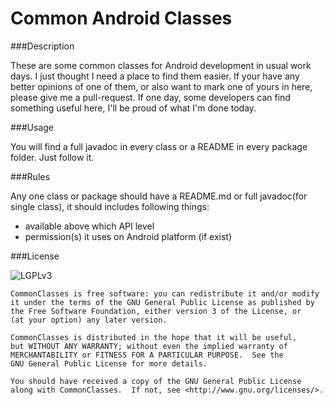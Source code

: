 Common Android Classes
===

###Description

These are some common classes for Android development in usual work days.
I just thought I need a place to find them easier.
If your have any better opinions of one of them, or also want to mark one of
yours in here, please give me a pull-request.
If one day, some developers can find something useful here, I'll be proud of
what I'm done today.

###Usage

You will find a full javadoc in every class or a README in every package
folder. Just follow it.

###Rules

Any one class or package should have a README.md or full javadoc(for single
class), it should includes following things:

- available above which API level
- permission(s) it uses on Android platform (if exist)

###License

![LGPLv3](http://www.gnu.org/graphics/lgplv3-88x31.png)
```
CommonClasses is free software: you can redistribute it and/or modify
it under the terms of the GNU General Public License as published by
the Free Software Foundation, either version 3 of the License, or
(at your option) any later version.

CommonClasses is distributed in the hope that it will be useful,
but WITHOUT ANY WARRANTY; without even the implied warranty of
MERCHANTABILITY or FITNESS FOR A PARTICULAR PURPOSE.  See the
GNU General Public License for more details.

You should have received a copy of the GNU General Public License
along with CommonClasses.  If not, see <http://www.gnu.org/licenses/>.
```
